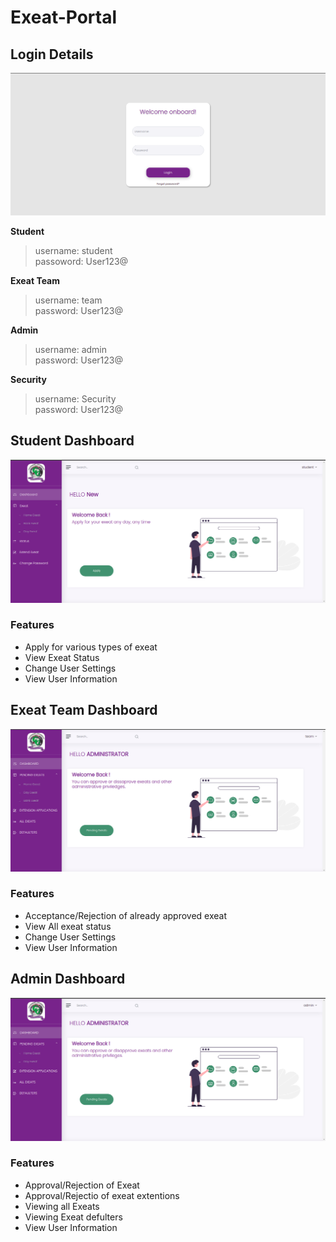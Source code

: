 # Exeat-Portal
## Login Details

![Login Page](pictures/login.png)

**Student**

> username: student \
> passoword: User123@

**Exeat Team**
> username: team \
> password: User123@

**Admin**
> username: admin \
> password: User123@

**Security**
> username: Security \
> password: User123@

## Student Dashboard
![Student Dashboard](pictures/studentdash.png)
### Features
- Apply for various types of exeat
- View Exeat Status
- Change User Settings 
- View User Information

## Exeat Team Dashboard
![Team Dashboard](pictures/teamdash.png)
### Features
- Acceptance/Rejection of already approved exeat
- View All exeat status
- Change User Settings 
- View User Information

## Admin Dashboard
![Admin Dashboard](pictures/Admin.png)
### Features
- Approval/Rejection of Exeat
- Approval/Rejectio of exeat extentions
- Viewing all Exeats
- Viewing Exeat defulters
- View User Information
